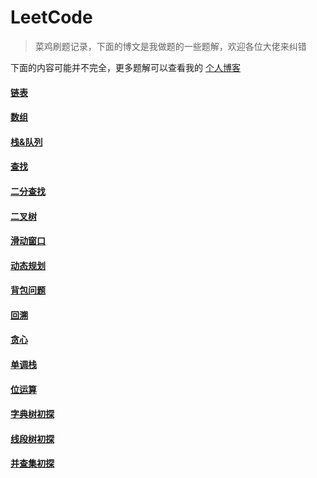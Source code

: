 # LeetCode
> 菜鸡刷题记录，下面的博文是我做题的一些题解，欢迎各位大佬来纠错

下面的内容可能并不完全，更多题解可以查看我的 [个人博客](http://imlgw.top)

#### [链表](http://imlgw.top/2019/02/27/leetcode-lian-biao/)

#### [数组](http://imlgw.top/2019/05/04/leetcode-shu-zu/)

#### [栈&队列](http://imlgw.top/2019/10/01/leetcode-zhan-dui-lie/)

#### [查找](http://imlgw.top/2019/09/15/leetcode-cha-zhao/) 

#### [二分查找](http://imlgw.top/2019/12/06/leetcode-er-fen-cha-zhao/) 

#### [二叉树](http://imlgw.top/2019/11/06/leetcode-er-cha-shu/)

#### [滑动窗口](http://imlgw.top/2019/07/20/leetcode-hua-dong-chuang-kou/) 

#### [动态规划](http://imlgw.top/2019/09/01/leetcode-dong-tai-gui-hua/) 

#### [背包问题](http://imlgw.top/2019/11/29/leetcode-bei-bao-wen-ti/) 

#### [回溯](http://imlgw.top/2019/10/10/leetcode-hui-su/) 

#### [贪心](http://imlgw.top/2020/01/21/leetcode-tan-xin/)

#### [单调栈](http://imlgw.top/2020/08/28/leetcode-dan-diao-zhan/)

#### [位运算](http://imlgw.top/2020/07/03/leetcode-wei-yun-suan/)

#### [字典树初探](http://imlgw.top/2019/12/17/zi-dian-shu/)

#### [线段树初探](http://imlgw.top/2019/12/09/xian-duan-shu/) 

#### [并查集初探](http://imlgw.top/2020/02/02/bing-cha-ji/)